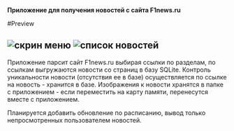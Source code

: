 <b>Приложение для получения новостей с сайта F1news.ru</b>

#Preview

![скрин меню](https://cloud.githubusercontent.com/assets/12079742/20305374/4ad503d0-ab46-11e6-8a6a-8137ba89bdb4.png)
![список новостей](https://cloud.githubusercontent.com/assets/12079742/20305460/cc79f3e6-ab46-11e6-88ce-7a382886f881.jpg)
---

Приложение парсит сайт F1news.ru выбирая ссылки по разделам, по ссылкам выгружаются новости со страниц в базу SQLite. Контроль уникальности новости (отсутствия ее в базе) осуществляется по ссылке на новость - хранится в базе. Изображения к новости хранятся в папке с приложением - если переместить на карту памяти, перенесутся вместе с приложением.

Планируется добавить обновление по расписанию, вывод только непросмотренных пользователем новостей.
